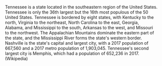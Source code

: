 Tennessee is a state located in the southeastern region of the United States. Tennessee is only the 36th largest but the 16th most populous of the 50 United States. Tennessee is bordered by eight states, with Kentucky to the north, Virginia to the northeast, North Carolina to the east, Georgia, Alabama, and Mississippi to the south, Arkansas to the west, and Missouri to the northwest. The Appalachian Mountains dominate the eastern part of the state, and the Mississippi River forms the state's western border. Nashville is the state's capital and largest city, with a 2017 population of 667,560 and a 2017 metro population of 1,903,045. Tennessee's second largest city is Memphis, which had a population of 652,236 in 2017. (Wikipedia)
